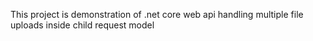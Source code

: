 This project is demonstration of .net core web api handling multiple file uploads inside child request model
